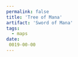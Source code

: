 ```yaml
---
permalink: false
title: 'Tree of Mana'
artifact: 'Sword of Mana'
tags:
  - maps
date:
 0019-00-00
---
```

